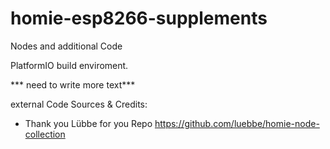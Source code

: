 # homie-esp8266-supplements
Nodes and additional Code

PlatformIO build enviroment.

*** need to write more text***


external Code Sources & Credits:

* Thank you Lübbe for you Repo https://github.com/luebbe/homie-node-collection
